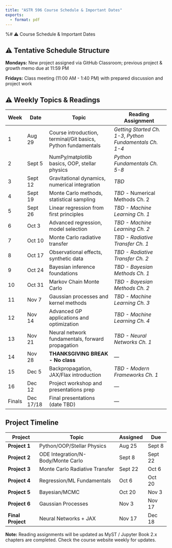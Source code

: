 ```yaml
---
title: "ASTR 596 Course Schedule & Important Dates"
exports:
  - format: pdf
---
```


%# ⚠️ Course Schedule & Important Dates

## ⚠️ Tentative Schedule Structure

**Mondays:** New project assigned via GitHub Classroom; previous project & growth memo due at 11:59 PM

**Fridays:** Class meeting (11:00 AM - 1:40 PM) with prepared discussion and project work

## ⚠️ Weekly Topics & Readings

| Week | Date | Topic | Reading Assignment |
|------|------|-------|-------------------|
| 1 | Aug 29 | Course introduction, terminal/Git basics, Python fundamentals | *Getting Started Ch. 1-3*, *Python Fundamentals Ch. 1-4* |
| 2 | Sept 5 | NumPy/matplotlib basics, OOP, stellar physics | *Python Fundamentals Ch. 5-8* |
| 3 | Sept 12 | Gravitational dynamics, numerical integration | *TBD* |
| 4 | Sept 19 | Monte Carlo methods, statistical sampling | *TBD* - Numerical Methods Ch. 2 |
| 5 | Sept 26 | Linear regression from first principles | *TBD - Machine Learning Ch. 1* |
| 6 | Oct 3 | Advanced regression, model selection | *TBD - Machine Learning Ch. 2* |
| 7 | Oct 10 | Monte Carlo radiative transfer | *TBD - Radiative Transfer Ch. 1* |
| 8 | Oct 17 | Observational effects, synthetic data | *TBD - Radiative Transfer Ch. 2* |
| 9 | Oct 24 | Bayesian inference foundations | *TBD - Bayesian Methods Ch. 1* |
| 10 | Oct 31 | Markov Chain Monte Carlo | *TBD - Bayesian Methods Ch. 2* |
| 11 | Nov 7 | Gaussian processes and kernel methods | *TBD - Machine Learning Ch. 3* |
| 12 | Nov 14 | Advanced GP applications and optimization | *TBD - Machine Learning Ch. 4* |
| 13 | Nov 21 | Neural network fundamentals, forward propagation | *TBD - Neural Networks Ch. 1* |
| 14 | Nov 28 | **THANKSGIVING BREAK - No class** | — |
| 15 | Dec 5 | Backpropagation, JAX/Flax introduction | *TBD - Modern Frameworks Ch. 1* |
| 16 | Dec 12 | Project workshop and presentations prep | — |
| Finals | Dec 17/18 | Final presentations (date TBD) | — |

## Project Timeline

| Project | Topic | Assigned | Due |
|---------|-------|----------|-----|
| **Project 1** | Python/OOP/Stellar Physics | Aug 25 | Sept 8 |
| **Project 2** | ODE Integration/N-Body/Monte Carlo | Sept 8 | Sept 22 |
| **Project 3** | Monte Carlo Radiative Transfer | Sept 22 | Oct 6 |
| **Project 4** | Regression/ML Fundamentals | Oct 6 | Oct 20 |
| **Project 5** | Bayesian/MCMC | Oct 20 | Nov 3 |
| **Project 6** | Gaussian Processes | Nov 3 | Nov 17 |
| **Final Project** | Neural Networks + JAX | Nov 17 | Dec 18 |

**Note:** Reading assignments will be updated as MyST / Jupyter Book 2.x chapters are completed. Check the course website weekly for updates.
